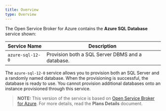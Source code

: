 ```yaml
---
title: Overview
type: Overview
---
```


The Open Service Broker for Azure contains the **Azure SQL Database** service shown:

| Service Name | Description |
|--------------|-------------|
| `azure-sql-12-0` | Provision both a SQL Server DBMS and a database. |

The `azure-sql-12-0` service allows you to provision both an SQL Server and a randomly named database. When the provisioning is successful, the database is ready to use. You cannot provision additional databases onto an instance provisioned through this service.

>**NOTE:** This version of the service is based on [Open Service Broker for Azure](https://github.com/Azure/open-service-broker-azure).
For more details, read the **Plans Details** document.